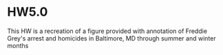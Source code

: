 # HW5.0
This HW is a recreation of a figure provided with annotation of Freddie Grey's 
arrest and homicides in Baltimore, MD through summer and winter months 